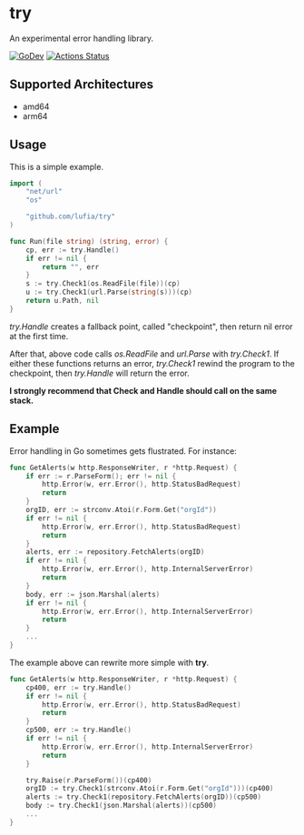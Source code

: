 # try
An experimental error handling library.

[![GoDev][godev-image]][godev-url]
[![Actions Status][actions-image]][actions-url]

## Supported Architectures

* amd64
* arm64

## Usage

This is a simple example.

```go
import (
	"net/url"
	"os"

	"github.com/lufia/try"
)

func Run(file string) (string, error) {
	cp, err := try.Handle()
	if err != nil {
		return "", err
	}
	s := try.Check1(os.ReadFile(file))(cp)
	u := try.Check1(url.Parse(string(s)))(cp)
	return u.Path, nil
}
```

*try.Handle* creates a fallback point, called "checkpoint",  then return nil error
 at the first time.

After that, above code calls *os.ReadFile* and *url.Parse* with *try.Check1*. If either these functions returns an error, *try.Check1* rewind the program to the checkpoint, then *try.Handle* will return the error.

**I strongly recommend that Check and Handle should call on the same stack.**

## Example

Error handling in Go sometimes gets flustrated. For instance:

```go
func GetAlerts(w http.ResponseWriter, r *http.Request) {
	if err := r.ParseForm(); err != nil {
		http.Error(w, err.Error(), http.StatusBadRequest)
		return
	}
	orgID, err := strconv.Atoi(r.Form.Get("orgId"))
	if err != nil {
		http.Error(w, err.Error(), http.StatusBadRequest)
		return
	}
	alerts, err := repository.FetchAlerts(orgID)
	if err != nil {
		http.Error(w, err.Error(), http.InternalServerError)
		return
	}
	body, err := json.Marshal(alerts)
	if err != nil {
		http.Error(w, err.Error(), http.InternalServerError)
		return
	}
	...
}
```

The example above can rewrite more simple with **try**.

```go
func GetAlerts(w http.ResponseWriter, r *http.Request) {
	cp400, err := try.Handle()
	if err != nil {
		http.Error(w, err.Error(), http.StatusBadRequest)
		return
	}
	cp500, err := try.Handle()
	if err != nil {
		http.Error(w, err.Error(), http.InternalServerError)
		return
	}

	try.Raise(r.ParseForm())(cp400)
	orgID := try.Check1(strconv.Atoi(r.Form.Get("orgId")))(cp400)
	alerts := try.Check1(repository.FetchAlerts(orgID))(cp500)
	body := try.Check1(json.Marshal(alerts))(cp500)
	...
}
```

[godev-image]: https://pkg.go.dev/badge/github.com/lufia/try
[godev-url]: https://pkg.go.dev/github.com/lufia/try
[actions-image]: https://github.com/lufia/try/actions/workflows/test.yml/badge.svg
[actions-url]: https://github.com/lufia/try/actions/workflows/test.yml
